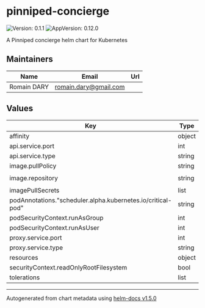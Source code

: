 # pinniped-concierge

![Version: 0.1.1](https://img.shields.io/badge/Version-0.1.1-informational?style=flat-square) ![AppVersion: 0.12.0](https://img.shields.io/badge/AppVersion-0.12.0-informational?style=flat-square)

A Pinniped concierge helm chart for Kubernetes

## Maintainers

| Name | Email | Url |
| ---- | ------ | --- |
| Romain DARY | romain.dary@gmail.com |  |

## Values

| Key | Type | Default | Description |
|-----|------|---------|-------------|
| affinity | object | `{}` |  |
| api.service.port | int | `443` |  |
| api.service.type | string | `"ClusterIP"` |  |
| image.pullPolicy | string | `"IfNotPresent"` |  |
| image.repository | string | `"projects.registry.vmware.com/pinniped/pinniped-server"` |  |
| imagePullSecrets | list | `[]` |  |
| podAnnotations."scheduler.alpha.kubernetes.io/critical-pod" | string | `""` |  |
| podSecurityContext.runAsGroup | int | `1001` |  |
| podSecurityContext.runAsUser | int | `1001` |  |
| proxy.service.port | int | `443` |  |
| proxy.service.type | string | `"ClusterIP"` |  |
| resources | object | `{}` |  |
| securityContext.readOnlyRootFilesystem | bool | `true` |  |
| tolerations | list | `[]` |  |

----------------------------------------------
Autogenerated from chart metadata using [helm-docs v1.5.0](https://github.com/norwoodj/helm-docs/releases/v1.5.0)
